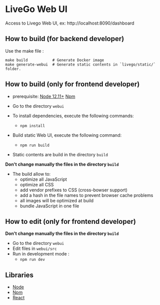 # LiveGo Web UI

Access to Livego Web UI, ex: http://localhost:8090/dashboard


## How to build (for backend developer)

Use the make file :

```shell
make build           # Generate Docker image
make generate-webui  # Generate static contents in `livego/static/` folder.
```

## How to build (only for frontend developer)

- prerequisite: [Node 12.11+](https://nodejs.org) [Npm](https://www.npmjs.com/)

- Go to the directory `webui`

- To install dependencies, execute the following commands:

  - `npm install`

- Build static Web UI, execute the following command:

  - `npm run build`

- Static contents are build in the directory `build`

**Don't change manually the files in the directory `build`**

- The build allow to:
  - optimize all JavaScript
  - optimize all CSS
  - add vendor prefixes to CSS (cross-bowser support)
  - add a hash in the file names to prevent browser cache problems
  - all images will be optimized at build
  - bundle JavaScript in one file

## How to edit (only for frontend developer)

**Don't change manually the files in the directory `build`**

- Go to the directory `webui`
- Edit files in `webui/src`
- Run in development mode :
  - `npm run dev`

## Libraries

- [Node](https://nodejs.org)
- [Npm](https://www.npmjs.com/)
- [React](https://reactjs.org/)